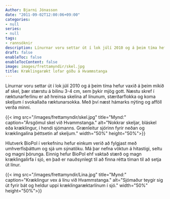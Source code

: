 ```yaml
---
Author: Bjarni Jónasson
date: "2011-09-02T12:00:06+09:00"
categories:
- null
series:
- null
tags:
- rannsóknir
description: Línurnar voru settar út í lok júlí 2010 og á þeim tíma hefur vaxið á þeim mikið af skel, þær stærstu á bilinu 3-4 cm, sem þykir mjög gott. Næstu...
draft: false
enableToc: false
enableTocContent: false
image: images/frettamyndir/skel.jpg
title: Kræklingarækt lofar góðu á Hvammstanga
---
```


Línurnar voru settar út í lok júlí 2010 og á þeim tíma hefur vaxið á þeim mikið af skel, þær stærstu á bilinu 3-4 cm, sem þykir mjög gott. Næstu skref í ræktunarferlinu er að hreinsa skelina af línunum, stærðarflokka og koma skeljum í svokallaða ræktunarsokka. Með því næst hámarks nýting og afföll verða minni.

{{< img src="/images/frettamyndir/skel.jpg" title="Mynd:" caption="Ársgömul skel við Hvammstanga." alt="Nokkrar skeljar, bláskel eða kræklingur, í hendi sjómanns. Grænleitur sjórinn fyrir neðan og kræklingalína þéttsetin af skeljum." width="50%" height="50%">}}

Hlutverk BioPol í verkefninu hefur einkum verið að fylgjast með umhverfisþáttum og sjá um sýnatöku. Má þar nefna vöktun á hitastigi, seltu og magni þörunga. Einnig hefur BioPol ehf vaktað stærð og magn kræklingalirfa í sjó, en það er nauðsynlegt til að finna rétta tíman til að setja út línur.

{{< img src="/images/frettamyndir/Lina.jpg" title="Mynd:" caption="Kræklingur vex á línu við Hvammstanga." alt="Sjómaður teygir sig út fyrir bát og heldur uppi kræklingaræktarlínum í sjó." width="50%" height="50%">}}
